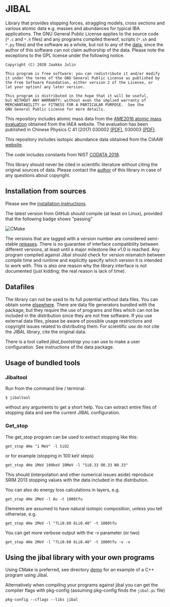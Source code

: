 # JIBAL

Library that provides stopping forces, straggling models, cross sections and various atomic data e.g. masses and abundances for typical IBA applications. The GNU General Public License applies to the source code (`*.c` and `*.h` files) and any programs compiled thereof, scripts (`*.sh` and `*.py` files) and the software as a whole, but not to any of the [data](data), since the author of this software can not claim authorship of the data. Please note the exceptions to the GPL license under the following notice.

    Copyright (C) 2020 Jaakko Julin

    This program is free software: you can redistribute it and/or modify
    it under the terms of the GNU General Public License as published by
    the Free Software Foundation, either version 2 of the License, or
    (at your option) any later version.

    This program is distributed in the hope that it will be useful,
    but WITHOUT ANY WARRANTY; without even the implied warranty of
    MERCHANTABILITY or FITNESS FOR A PARTICULAR PURPOSE.  See the
    GNU General Public License for more details.
    
This repository includes atomic mass data from the [AME2016 atomic mass evaluation](https://www-nds.iaea.org/amdc/) obtained from the IAEA website. The evaluation has been published in Chinese Physics C 41 (2017) 030002 [(PDF)](https://www-nds.iaea.org/amdc/ame2016/AME2016-a.pdf), 030003 [(PDF)](https://www-nds.iaea.org/amdc/ame2016/AME2016-b.pdf).

This repository includes isotopic abundance data obtained from the CIAAW [website](https://ciaaw.org/isotopic-abundances.htm).

The code includes constants from NIST [CODATA 2018](https://physics.nist.gov/cuu/Constants/).

This library should never be cited in scientific literature without citing the original sources of data. Please contact the [author](AUTHORS) of this library in case of any questions about copyright.

## Installation from sources

Please see the [installation instructions](INSTALL.md).

The latest version from GitHub should compile (at least on Linux), provided that the following badge shows "passing"

![CMake](https://github.com/JYU-IBA/jibal/workflows/CMake/badge.svg)

The versions that are tagged with a version number are considered semi-stable [releases](https://github.com/JYU-IBA/jibal/releases). There is no guarantee of interface compatibility between different versions, at least until a major milestone like v1.0 is reached. Any program compiled against Jibal should check for version mismatch between compile time and runtime and explicitly specify which version it is intended to work with. This is also one reason why the library interface is not documented (just kidding; the real reason is lack of time).

## Datafiles

The library can not be  used to its full potential without data files. You can obtain some [elsewhere](http://users.jyu.fi/~jaakjuli/jibal/data/). There are data file generators bundled with the package, but they require the use of programs and files which can not be included in the distribution since they are not free software. If you use external data files, please be aware of possible usage restrictions and copyright issues related to distributing them. For scientific use do not cite the JIBAL library, cite the original data.

There is a tool called *jibal_bootstrap* you can use to make a user configuration. See instructions of the data package.

## Usage of bundled tools

### Jibaltool

Run from the command line / terminal:

    $ jibaltool

without any arguments to get a short help. You can extract entire files of stopping data and see the current JIBAL configuration.


### Get_stop

The get\_stop program can be used to extract stopping like this:
~~~~
get_stop 4He "1 MeV" -l SiO2
~~~~

or for example (stopping in 100 keV steps)
~~~~
get_stop 4He 1MeV 100keV 10MeV -l "Si0.33 O0.33 N0.33" 
~~~~
This should (interpolation and other numerical issues aside) reproduce SRIM 2013 stopping values with the data included in the distribution.


You can also do energy loss calculations in layers, e.g.
~~~~
get_stop 4He 2MeV -l Au -t 1000tfu
~~~~

Elements are assumed to have natural isotopic composition, unless you tell otherwise, e.g.
~~~~
get_stop 4He 2MeV -l "7Li0.60 6Li0.40" -t 1000tfu
~~~~

You can get more verbose output with the -v parameter (or two)
~~~~
get_stop 4He 2MeV -l "7Li0.60 6Li0.40" -t 1000tfu -v -v
~~~~

## Using the jibal library with your own programs

Using CMake is preferred, see directory [demo](demo) for an example of a C++ program using Jibal.

Alternatively when compiling your programs against jibal you can get the compiler flags with pkg-config (assuming pkg-config finds the `jibal.pc` file)

~~~~
pkg-config --cflags --libs jibal
~~~~


